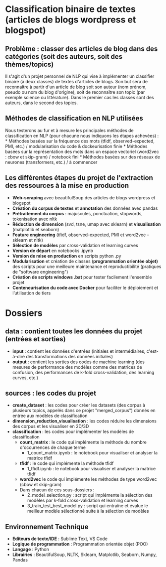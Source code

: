 # Classification binaire de textes (articles de blogs wordpress et blogspot)

## Problème : classer des articles de blog dans des catégories (soit des auteurs, soit des thèmes/topics)
Il s'agit d'un projet personnel de NLP qui vise à implémenter un classifier binaire (à deux classes) de textes d'articles de blogs. Son but sera de reconnaître à partir d'un article de blog soit son auteur (nom prénom, pseudo ou nom du blog d'origine), soit de reconnaître son topic (par exemple science ou littérature). Dans le premier cas les classes sont des auteurs, dans le second des topics.  
## Méthodes de classification en NLP utilisées
Nous testerons au fur et à mesure les principales méthodes de classification en NLP (pour chacune nous indiquons les étapes achevées) :
	* Méthodes basées sur la fréquence des mots (tfidf, observed-expected, PMI, etc.) / modularisation du code & dockeurisation finie
	* Méthodes basées sur la représentation des mots dans un espace vectoriel (word2vec : cbow et skip-gram) / notebook fini
	* Méthodes basées sur des réseaux de neurones (transformers, etc.) / à commencer

## Les différentes étapes du projet de l'extraction des ressources à la mise en production
* **Web-scraping** avec beautifulSoup des articles de blogs wordpress et blogspot
* **Création du corpus de textes** et **annotation** des données avec pandas
* **Prétraitement du corpus** : majuscules, ponctuation, stopwords, tokenisation avec nltk
* **Réduction de dimension** (svd, tsne, umap avec sklearn) et **visualisation** (matplotlib et seaborn)
* **Feature engineering** (tfidf, observed-expected, PMI et word2vec – sklearn et nltk)
* **Sélection de modèles** par cross-validation et learning curves
* **Version de départ** en notebooks .ipynb
* **Version de mise en production** en scripts python .py
* **Modularisation** et création de classes (**programmation orientée objet)** des scripts pour une meilleure maintenance et reproductibilité (pratiques de "software engineering")
* **Création de scripts windows .bat** pour tester facilement l'ensemble projet
* **Conteneurisation du code avec Docker** pour faciliter le déploiement et l’utilisation de tiers

# Dossiers
## data : contient toutes les données du projet (entrées et sorties)
* **input** : contient les données d'entrées (initiales et intermédiaires, c'est-à-dire des transformations des données initiales)
* **output** : contient les sorties des codes de machine learning (des mesures de performance des modèles comme des matrices de confusion, des performances de k-fold cross-validation, des learning curves, etc.)
## sources : les codes du projet
* **create_dataset** : les codes pour créer les datasets (des corpus à plusieurs topics, appelés dans ce projet "merged_corpus") donnés en entrée aux modèles de classification
* **dimension_reduction_visualisation** : les codes réduire les dimensions des corpus et les visualiser en 2D/3D
* **classification** : les codes pour implémenter les modèles de classification
	* **count_matrix** : le code qui implémente la méthode du nombre d'occurrences de chaque terme
		* 1_count_matrix.ipynb : le notebook pour visualiser et analyser la matrice tfidf 
	* **tfidf** : le code qui implémente la méthode tfidf
		* 1_tfidf.ipynb : le notebook pour visualiser et analyser la matrice tfidf 
	* **word2vec** le code qui implémente les méthodes de type word2vec (cbow et skip-gram)  
	* Dans chacun de ces sous-dossiers :
		* 2_model_selection.py : script qui implémente la sélection des modèles par k-fold cross-validation et learning curves
		* 3_train_test_best_model.py : script qui entraîne et évalue le meilleur modèle sélectionné suite à la sélection de modèles


## Environnement Technique
* **Editeurs de texte/IDE** : Sublime Text, VS Code
* **Logique de programmation** : Programmation orientée objet (POO)
* **Langage** : Python
* **Librairies** : BeautifulSoup, NLTK, Sklearn, Matplotlib, Seaborn, Numpy, Pandas

<!-- 
-------------------------------codes dans l'ordre d'execution-----------------------------------
lib_scraping.py :
N'est pas execute dans le terminal mais contient la librarie avec toutes les fonctions utilisees par les autres fichiers .py

get_corpus_philosophy.py :
Ecrit dans le fichier texte corpus_philosophy.txt les parties de chaque texte du corpus de philosophie apres l'avoir decoupe

get_corpus_baptism.py :
Ecrit dans un fichier texte corpus_baptism.txt les parties de chaque texte du corpus sur le bapteme apres l'avoir decoupe

create_dataset_philosophy.py :
Cree le dataframe pour l'algorithme d'apprentissage automatique stocke dans le fichier dataset_philosophy.csv

create_dataset_baptism.py :
Cree le dataframe pour l'algorithme d'apprentissage automatique stocke dans le fichier dataset_baptism.csv

0_preprocess_corpus.py :
Pretraite les messages du corpus pour les renvoyer dans un format exploitable par les algo d'IA

1_feature_engineering.py :
Cree les parametres du modele d'apprentissage supervise -->
